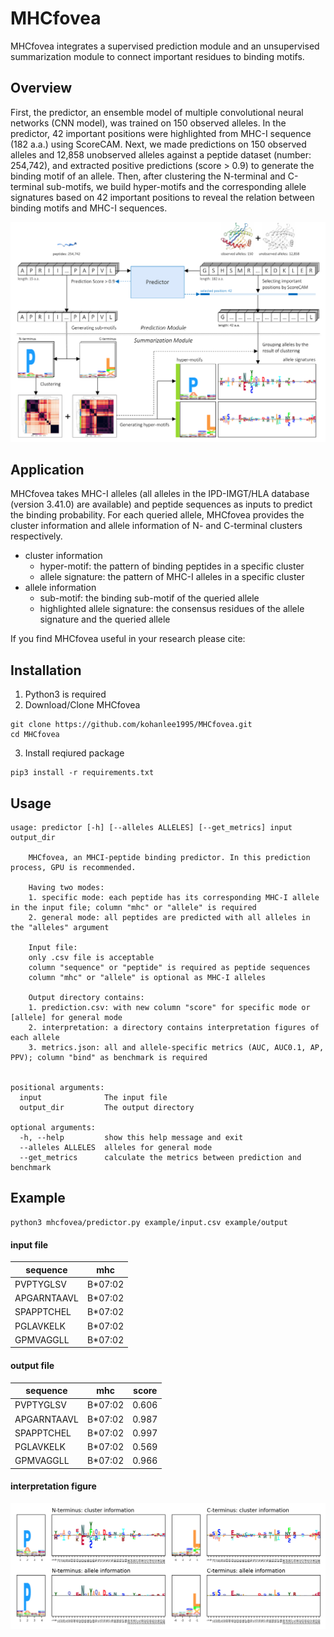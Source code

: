 # MHCfovea

MHCfovea integrates a supervised prediction module and an unsupervised summarization module to connect important residues to binding motifs.

## Overview

First, the predictor, an ensemble model of multiple convolutional neural networks (CNN model), was trained on 150 observed alleles. In the predictor, 42 important positions were highlighted from MHC-I sequence (182 a.a.) using ScoreCAM. Next, we made predictions on 150 observed alleles and 12,858 unobserved alleles against a peptide dataset (number: 254,742), and extracted positive predictions (score > 0.9) to generate the binding motif of an allele. Then, after clustering the N-terminal and C-terminal sub-motifs, we build hyper-motifs and the corresponding allele signatures based on 42 important positions to reveal the relation between binding motifs and MHC-I sequences.

<p align="center"><img src="figures/overview.png" alt="" width="800"></p>

## Application

MHCfovea takes MHC-I alleles (all alleles in the IPD-IMGT/HLA database (version 3.41.0) are available) and peptide sequences as inputs to predict the binding probability. For each queried allele, MHCfovea provides the cluster information and allele information of N- and C-terminal clusters respectively.

- cluster information
  - hyper-motif: the pattern of binding peptides in a specific cluster
  - allele signature: the pattern of MHC-I alleles in a specific cluster
- allele information
  - sub-motif: the binding sub-motif of the queried allele
  - highlighted allele signature: the consensus residues of the allele signature and the queried allele

If you find MHCfovea useful in your research please cite:


## Installation
1. Python3 is required
2. Download/Clone MHCfovea
```
git clone https://github.com/kohanlee1995/MHCfovea.git
cd MHCfovea
```
3. Install reqiured package
```
pip3 install -r requirements.txt
```

## Usage
```
usage: predictor [-h] [--alleles ALLELES] [--get_metrics] input output_dir

    MHCfovea, an MHCI-peptide binding predictor. In this prediction process, GPU is recommended.

    Having two modes:
    1. specific mode: each peptide has its corresponding MHC-I allele in the input file; column "mhc" or "allele" is required
    2. general mode: all peptides are predicted with all alleles in the "alleles" argument

    Input file:
    only .csv file is acceptable
    column "sequence" or "peptide" is required as peptide sequences
    column "mhc" or "allele" is optional as MHC-I alleles

    Output directory contains:
    1. prediction.csv: with new column "score" for specific mode or [allele] for general mode
    2. interpretation: a directory contains interpretation figures of each allele
    3. metrics.json: all and allele-specific metrics (AUC, AUC0.1, AP, PPV); column "bind" as benchmark is required


positional arguments:
  input              The input file
  output_dir         The output directory

optional arguments:
  -h, --help         show this help message and exit
  --alleles ALLELES  alleles for general mode
  --get_metrics      calculate the metrics between prediction and benchmark
```


## Example

```
python3 mhcfovea/predictor.py example/input.csv example/output
```

#### input file

| sequence | mhc |
|---|---|
| PVPTYGLSV | B*07:02 |
| APGARNTAAVL | B*07:02 |
| SPAPPTCHEL | B*07:02 |
| PGLAVKELK | B*07:02 |
| GPMVAGGLL | B*07:02 |

#### output file

| sequence | mhc | score |
|---|---|---|
| PVPTYGLSV | B*07:02 | 0.606 |
| APGARNTAAVL | B*07:02 | 0.987 |
| SPAPPTCHEL | B*07:02 | 0.997 |
| PGLAVKELK | B*07:02 | 0.569 |
| GPMVAGGLL | B*07:02 | 0.966 |

#### interpretation figure

<p align="center"><img src="example/output/interpretation/B0702.png" alt="" width="800"></p>
